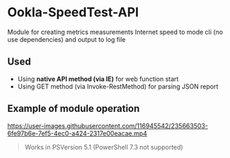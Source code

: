 # Ookla-SpeedTest-API
Module for creating metrics measurements Internet speed to mode cli (no use dependencies) and output to log file
## Used
- Using **native API method (via IE)** for web function start
- Using GET method (via Invoke-RestMethod) for parsing JSON report
## Example of module operation
https://user-images.githubusercontent.com/116945542/235663503-6fe97b6e-7ef5-4ec0-a424-2317e00eacae.mp4
> Works in PSVersion 5.1 (PowerShell 7.3 not supported)
